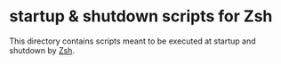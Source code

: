 # startup & shutdown scripts for Zsh

This directory contains scripts meant to be executed at startup and shutdown by [Zsh][].


[Zsh]: https://www.zsh.org/

